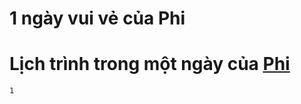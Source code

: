 # 1 ngày vui vẻ của Phi
# Lịch trình trong một ngày của [Phi](https://github.com/quangphi98)
```1```

